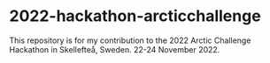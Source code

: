 # 2022-hackathon-arcticchallenge
This repository is for my contribution to the 2022 Arctic Challenge Hackathon in Skellefteå, Sweden. 22-24 November 2022.
